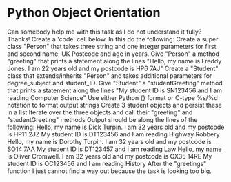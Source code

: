 
# Python Object Orientation

Can somebody help me with this task as I do not understand it fully? Thanks!
Create a 'code' cell below. In this do the following:
Create a super class "Person" that takes three string and one integer parameters for first and second name, UK Postcode and age in years.
Give "Person" a method "greeting" that prints a statement along the lines "Hello, my name is Freddy Jones. I am 22 years old and my postcode is HP6 7AJ"
Create a "Student" class that extends/inherits "Person" and takes additional parameters for degree_subject and student_ID.
Give "Student" a "studentGreeting" method that prints a statement along the lines "My student ID is SN123456 and I am reading Computer Science"
Use either Python {} format or C-type %s/%d notation to format output strings
Create 3 student objects and persist these in a list
Iterate over the three objects and call their "greeting" and "studentGreeting" methods
Output should be along the lines of the following:
Hello, my name is Dick Turpin. I am 32 years old and my postcode is HP11 2JZ
My student ID is DT123456 and I am reading Highway Robbery
Hello, my name is Dorothy Turpin. I am 32 years old and my postcode is SO14 7AA
My student ID is DT123457 and I am reading Law
Hello, my name is Oliver Cromwell. I am 32 years old and my postcode is OX35 14RE
My student ID is OC123456 and I am reading History
After the "greetings" function I just cannot find a way out because the task is looking too big.

        